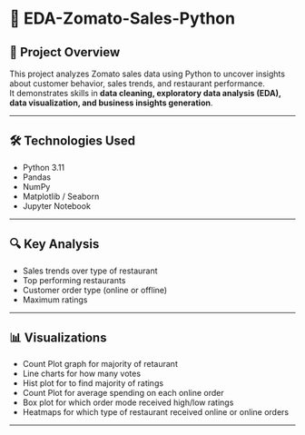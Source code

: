 # 🍴 EDA-Zomato-Sales-Python

## 📌 Project Overview
This project analyzes Zomato sales data using Python to uncover insights about customer behavior, sales trends, and restaurant performance.  
It demonstrates skills in **data cleaning, exploratory data analysis (EDA), data visualization, and business insights generation**.

---

## 🛠️ Technologies Used
- Python 3.11
- Pandas
- NumPy
- Matplotlib / Seaborn
- Jupyter Notebook

---

## 🔍 Key Analysis
- Sales trends over type of restaurant
- Top performing restaurants
- Customer order type (online or offline)
- Maximum ratings
---

## 📊 Visualizations
- Count Plot graph for majority of retaurant 
- Line charts for how many votes 
- Hist plot for to find majority of ratings
- Count Plot for average spending on each online order
- Box plot for which order mode received high/low ratings
- Heatmaps for which type of restaurant received online or online orders

---
